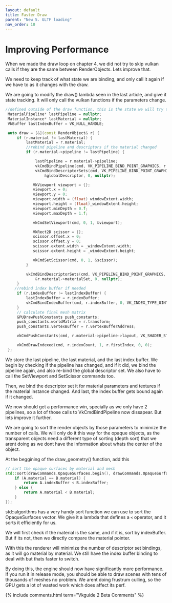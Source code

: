 ---layout: defaulttitle: Faster Drawparent: "New 5. GLTF loading"nav_order: 10---# Improving PerformanceWhen we made the draw loop on chapter 4, we did not try to skip vulkan calls if they are the same between RenderObjects. Lets improve that.We need to keep track of what state we are binding, and only call it again if we have to as it changes with the draw. We are going to modify the draw() lambda seen in the last article, and give it state tracking. It will only call the vulkan functions if the parameters change.```cpp//defined outside of the draw function, this is the state we will try to skip MaterialPipeline* lastPipeline = nullptr; MaterialInstance* lastMaterial = nullptr; VkBuffer lastIndexBuffer = VK_NULL_HANDLE; auto draw = [&](const RenderObject& r) {     if (r.material != lastMaterial) {         lastMaterial = r.material;         //rebind pipeline and descriptors if the material changed         if (r.material->pipeline != lastPipeline) {             lastPipeline = r.material->pipeline;             vkCmdBindPipeline(cmd, VK_PIPELINE_BIND_POINT_GRAPHICS, r.material->pipeline->pipeline);             vkCmdBindDescriptorSets(cmd, VK_PIPELINE_BIND_POINT_GRAPHICS,r.material->pipeline->layout, 0, 1,                 &globalDescriptor, 0, nullptr);            VkViewport viewport = {};            viewport.x = 0;            viewport.y = 0;            viewport.width = (float)_windowExtent.width;            viewport.height = (float)_windowExtent.height;            viewport.minDepth = 0.f;            viewport.maxDepth = 1.f;            vkCmdSetViewport(cmd, 0, 1, &viewport);            VkRect2D scissor = {};            scissor.offset.x = 0;            scissor.offset.y = 0;            scissor.extent.width = _windowExtent.width;            scissor.extent.height = _windowExtent.height;            vkCmdSetScissor(cmd, 0, 1, &scissor);         }         vkCmdBindDescriptorSets(cmd, VK_PIPELINE_BIND_POINT_GRAPHICS, r.material->pipeline->layout, 1, 1,             &r.material->materialSet, 0, nullptr);     }    //rebind index buffer if needed     if (r.indexBuffer != lastIndexBuffer) {         lastIndexBuffer = r.indexBuffer;         vkCmdBindIndexBuffer(cmd, r.indexBuffer, 0, VK_INDEX_TYPE_UINT32);     }     // calculate final mesh matrix     GPUDrawPushConstants push_constants;     push_constants.worldMatrix = r.transform;     push_constants.vertexBuffer = r.vertexBufferAddress;     vkCmdPushConstants(cmd, r.material->pipeline->layout, VK_SHADER_STAGE_VERTEX_BIT, 0, sizeof(GPUDrawPushConstants), &push_constants);     vkCmdDrawIndexed(cmd, r.indexCount, 1, r.firstIndex, 0, 0); };```We store the last pipeline, the last material, and the last index buffer.We begin by checking if the pipeline has changed, and if it did, we bind the pipeline again, and also re-bind the global descriptor set. We also have to call the SetViewport and SetScissor commands too.Then, we bind the descriptor set it for material parameters and textures if the material instance changed. And last, the index buffer gets bound again if it changed.We now should get a performance win, specially as we only have 2 pipelines, so a lot of those calls to VkCmdBindPipeline now dissapear. But lets improve it further.We are going to sort the render objects by those parameters to minimize the number of calls. We will only do it this way for the opaque objects, as the transparent objects need a different type of sorting (depth sort) that we arent doing as we dont have the information about whats the center of the object.At the beggining of the draw_geometry() function, add this```cpp// sort the opaque surfaces by material and meshstd::sort(drawCommands.OpaqueSurfaces.begin(), drawCommands.OpaqueSurfaces.end(), [](const auto& A, const auto& B) {    if (A.material == B.material) {        return A.indexBuffer < B.indexBuffer;    } else {        return A.material < B.material;    }});```std::algorithms has a very handy sort function we can use to sort the OpaqueSurfaces vector. We give it a lambda that defines a `<` operator, and it sorts it efficiently for us. We will first check if the material is the same, and if it is, sort by indexBuffer. But if its not, then we directly compare the material pointer.With this the renderer will minimize the number of descriptor set bindings, as it will go material by material. We still have the index buffer binding to deal with but thats faster to switch.By doing this, the engine should now have significantly more performance. If you run it in release mode, you should be able to draw scenes with tens of thousands of meshes no problem. We arent doing frustrum culling, so the GPU gets a lot of wasted work which does affect its perf.{% include comments.html term="Vkguide 2 Beta Comments" %}
